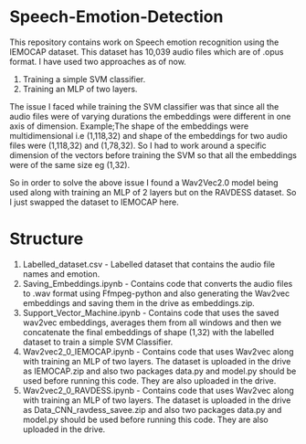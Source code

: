 # Speech-Emotion-Detection
This repository contains work on Speech emotion recognition using the IEMOCAP dataset. This dataset has 10,039 audio files which are of .opus format. I have used two approaches as of now.
1) Training a simple SVM classifier.
2) Training an MLP of two layers.

The issue I faced while training the SVM classifier was that since all the audio files were of varying durations the embeddings were different in one axis of dimension. Example;The shape of the embeddings were multidimensional i.e (1,118,32) and shape of the embeddings for two audio files were (1,118,32) and (1,78,32). So I had to work around a specific dimension of the vectors before training the SVM so that all the embeddings were of the same size eg (1,32).

So in order to solve the above issue I found a Wav2Vec2.0 model being used along with training an MLP of 2 layers but on the RAVDESS dataset. So I just swapped the dataset to IEMOCAP here.

# Structure
1) Labelled_dataset.csv - Labelled dataset that contains the audio file names and emotion.
2) Saving_Embeddings.ipynb - Contains code that converts the audio files to .wav format using Ffmpeg-python and also generating the Wav2vec embeddings and saving them in the drive as embeddings.zip.
3) Support_Vector_Machine.ipynb - Contains code that uses the saved wav2vec embeddings, averages them from all windows and then we concatenate the final embeddings of shape (1,32) with the labelled dataset to train a simple SVM Classifier. 
4) Wav2vec2_0_IEMOCAP.ipynb - Contains code that uses Wav2vec along with training an MLP of two layers. The dataset is uploaded in the drive as IEMOCAP.zip and also two packages data.py and model.py should be used before running this code. They are also uploaded in the drive.
5) Wav2vec2_0_RAVDESS.ipynb - Contains code that uses Wav2vec along with training an MLP of two layers. The dataset is uploaded in the drive as Data_CNN_ravdess_savee.zip and also two packages data.py and model.py should be used before running this code. They are also uploaded in the drive.
